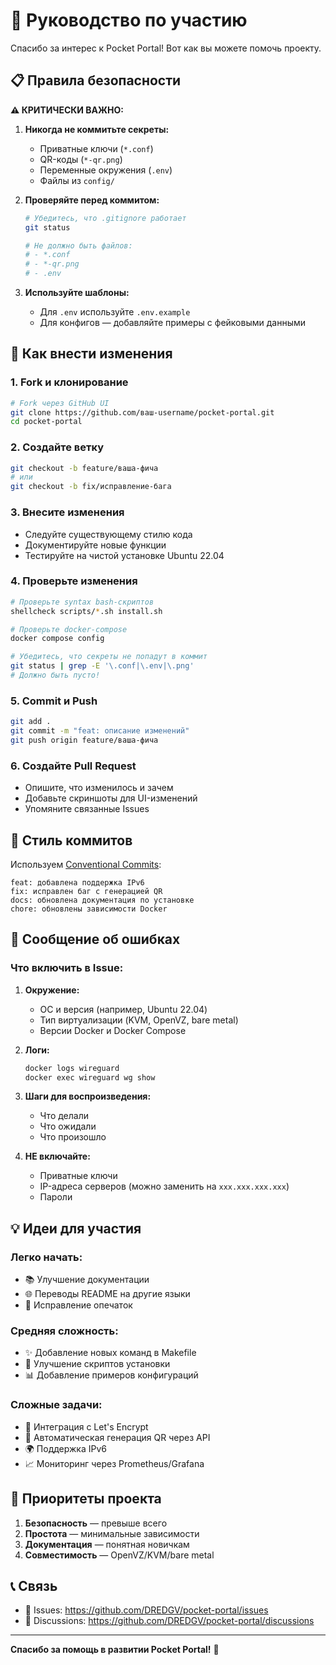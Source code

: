 # 🤝 Руководство по участию

Спасибо за интерес к Pocket Portal! Вот как вы можете помочь проекту.

## 📋 Правила безопасности

**⚠️ КРИТИЧЕСКИ ВАЖНО:**

1. **Никогда не коммитьте секреты:**
   - Приватные ключи (`*.conf`)
   - QR-коды (`*-qr.png`)
   - Переменные окружения (`.env`)
   - Файлы из `config/`

2. **Проверяйте перед коммитом:**
   ```bash
   # Убедитесь, что .gitignore работает
   git status
   
   # Не должно быть файлов:
   # - *.conf
   # - *-qr.png
   # - .env
   ```

3. **Используйте шаблоны:**
   - Для `.env` используйте `.env.example`
   - Для конфигов — добавляйте примеры с фейковыми данными

## 🔧 Как внести изменения

### 1. Fork и клонирование

```bash
# Fork через GitHub UI
git clone https://github.com/ваш-username/pocket-portal.git
cd pocket-portal
```

### 2. Создайте ветку

```bash
git checkout -b feature/ваша-фича
# или
git checkout -b fix/исправление-бага
```

### 3. Внесите изменения

- Следуйте существующему стилю кода
- Документируйте новые функции
- Тестируйте на чистой установке Ubuntu 22.04

### 4. Проверьте изменения

```bash
# Проверьте syntax bash-скриптов
shellcheck scripts/*.sh install.sh

# Проверьте docker-compose
docker compose config

# Убедитесь, что секреты не попадут в коммит
git status | grep -E '\.conf|\.env|\.png'
# Должно быть пусто!
```

### 5. Commit и Push

```bash
git add .
git commit -m "feat: описание изменений"
git push origin feature/ваша-фича
```

### 6. Создайте Pull Request

- Опишите, что изменилось и зачем
- Добавьте скриншоты для UI-изменений
- Упомяните связанные Issues

## 📝 Стиль коммитов

Используем [Conventional Commits](https://www.conventionalcommits.org/):

```
feat: добавлена поддержка IPv6
fix: исправлен баг с генерацией QR
docs: обновлена документация по установке
chore: обновлены зависимости Docker
```

## 🐛 Сообщение об ошибках

### Что включить в Issue:

1. **Окружение:**
   - ОС и версия (например, Ubuntu 22.04)
   - Тип виртуализации (KVM, OpenVZ, bare metal)
   - Версии Docker и Docker Compose

2. **Логи:**
   ```bash
   docker logs wireguard
   docker exec wireguard wg show
   ```

3. **Шаги для воспроизведения:**
   - Что делали
   - Что ожидали
   - Что произошло

4. **НЕ включайте:**
   - Приватные ключи
   - IP-адреса серверов (можно заменить на `xxx.xxx.xxx.xxx`)
   - Пароли

## 💡 Идеи для участия

### Легко начать:
- 📚 Улучшение документации
- 🌐 Переводы README на другие языки
- 🐛 Исправление опечаток

### Средняя сложность:
- ✨ Добавление новых команд в Makefile
- 🔧 Улучшение скриптов установки
- 📊 Добавление примеров конфигураций

### Сложные задачи:
- 🔐 Интеграция с Let's Encrypt
- 📱 Автоматическая генерация QR через API
- 🌍 Поддержка IPv6
- 📈 Мониторинг через Prometheus/Grafana

## 🎯 Приоритеты проекта

1. **Безопасность** — превыше всего
2. **Простота** — минимальные зависимости
3. **Документация** — понятная новичкам
4. **Совместимость** — OpenVZ/KVM/bare metal

## 📞 Связь

- 🐛 Issues: https://github.com/DREDGV/pocket-portal/issues
- 💬 Discussions: https://github.com/DREDGV/pocket-portal/discussions

---

**Спасибо за помощь в развитии Pocket Portal!** 🚀
